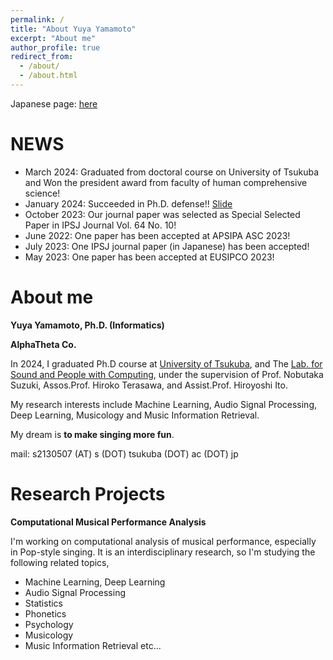 ```yaml
---
permalink: /
title: "About Yuya Yamamoto"
excerpt: "About me"
author_profile: true
redirect_from: 
  - /about/
  - /about.html
---
```


<!--This is the front page of a website that is powered by the [academicpages template](https://github.com/academicpages/academicpages.github.io) and hosted on GitHub pages. [GitHub pages](https://pages.github.com) is a free service in which websites are built and hosted from code and data stored in a GitHub repository, automatically updating when a new commit is made to the respository. This template was forked from the [Minimal Mistakes Jekyll Theme](https://mmistakes.github.io/minimal-mistakes/) created by Michael Rose, and then extended to support the kinds of content that academics have: publications, talks, teaching, a portfolio, blog posts, and a dynamically-generated CV. You can fork [this repository](https://github.com/academicpages/academicpages.github.io) right now, modify the configuration and markdown files, add your own PDFs and other content, and have your own site for free, with no ads! An older version of this template powers my own personal website at [stuartgeiger.com](http://stuartgeiger.com), which uses [this Github repository](https://github.com/staeiou/staeiou.github.io).
-->
Japanese page: [here](https://sites.google.com/view/yamathcyjp)

NEWS
=====
- March 2024: Graduated from doctoral course on University of Tsukuba and Won the president award from faculty of human comprehensive science! 
- January 2024: Succeeded in Ph.D. defense!! [Slide](https://yamathcy.github.io/files/yamamoto_defense_public.pdf)
- October 2023: Our journal paper was selected as Special Selected Paper in IPSJ Journal Vol. 64 No. 10!
- June 2022: One paper has been accepted at APSIPA ASC 2023!
- July 2023: One IPSJ journal paper (in Japanese) has been accepted!
- May 2023: One paper has been accepted at EUSIPCO 2023!


About me
======
**Yuya Yamamoto, Ph.D. (Informatics)**

**AlphaTheta Co.**

In 2024, I graduated Ph.D course at [University of Tsukuba](), and The [Lab. for Sound and People with Computing](https://lspc.slis.tsukuba.ac.jp/), under the supervision of Prof. Nobutaka Suzuki,  Assos.Prof. Hiroko Terasawa, and  Assist.Prof. Hiroyoshi Ito.

My research interests include Machine Learning, Audio Signal Processing, Deep Learning, Musicology and Music Information Retrieval.

My dream is **to make singing more fun**.

mail: s2130507 (AT) s (DOT) tsukuba (DOT) ac (DOT) jp


Research Projects
======

 **Computational Musical Performance Analysis**
 
 I'm working on computational analysis of musical performance, especially in Pop-style singing.
 It is an interdisciplinary research, so I'm studying the following related topics,
 + Machine Learning, Deep Learning
 + Audio Signal Processing
 + Statistics
 + Phonetics
 + Psychology
 + Musicology
 + Music Information Retrieval
 etc...
 
 
